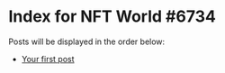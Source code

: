 # Index for NFT World #6734
Posts will be displayed in the order below:

- [Your first post](./001-first.md)

